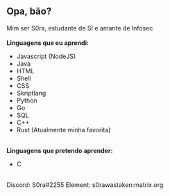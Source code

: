 ## Opa, bão?
Mim ser S0ra, estudante de SI e amante de Infosec
<br/><br/>
**Linguagens que eu aprendi:**
- Javascript (NodeJS)
- Java
- HTML
- Shell
- CSS
- Skriptlang
- Python
- Go
- SQL
- C++
- Rust (Atualmente minha favorita)
<br/><br/>

**Linguagens que pretendo aprender:**
- C
<br/>
Discord: S0ra#2255
Element: s0rawastaken:matrix.org
